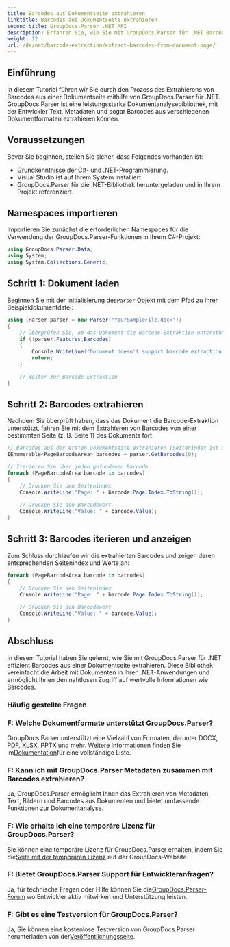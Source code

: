 ```yaml
---
title: Barcodes aus Dokumentseite extrahieren
linktitle: Barcodes aus Dokumentseite extrahieren
second_title: GroupDocs.Parser .NET API
description: Erfahren Sie, wie Sie mit GroupDocs.Parser für .NET Barcodes aus Dokumentseiten extrahieren. Dieses Tutorial bietet eine Schritt-für-Schritt-Anleitung zur Barcode-Extraktion.
weight: 12
url: /de/net/barcode-extraction/extract-barcodes-from-document-page/
---
```

## Einführung
In diesem Tutorial führen wir Sie durch den Prozess des Extrahierens von Barcodes aus einer Dokumentseite mithilfe von GroupDocs.Parser für .NET. GroupDocs.Parser ist eine leistungsstarke Dokumentanalysebibliothek, mit der Entwickler Text, Metadaten und sogar Barcodes aus verschiedenen Dokumentformaten extrahieren können.
## Voraussetzungen

Bevor Sie beginnen, stellen Sie sicher, dass Folgendes vorhanden ist:
- Grundkenntnisse der C#- und .NET-Programmierung.
- Visual Studio ist auf Ihrem System installiert.
- GroupDocs.Parser für die .NET-Bibliothek heruntergeladen und in Ihrem Projekt referenziert.
## Namespaces importieren
Importieren Sie zunächst die erforderlichen Namespaces für die Verwendung der GroupDocs.Parser-Funktionen in Ihrem C#-Projekt:

```csharp
using GroupDocs.Parser.Data;
using System;
using System.Collections.Generic;
```
## Schritt 1: Dokument laden

 Beginnen Sie mit der Initialisierung des`Parser` Objekt mit dem Pfad zu Ihrer Beispieldokumentdatei:

```csharp
using (Parser parser = new Parser("YourSampleFile.docx"))
{
    // Überprüfen Sie, ob das Dokument die Barcode-Extraktion unterstützt
    if (!parser.Features.Barcodes)
    {
        Console.WriteLine("Document doesn't support barcode extraction.");
        return;
    }

    // Weiter zur Barcode-Extraktion
}
```
## Schritt 2: Barcodes extrahieren

Nachdem Sie überprüft haben, dass das Dokument die Barcode-Extraktion unterstützt, fahren Sie mit dem Extrahieren von Barcodes von einer bestimmten Seite (z. B. Seite 1) des Dokuments fort:

```csharp
// Barcodes aus der ersten Dokumentseite extrahieren (Seitenindex ist 0-basiert)
IEnumerable<PageBarcodeArea> barcodes = parser.GetBarcodes(0);

// Iterieren Sie über jeden gefundenen Barcode
foreach (PageBarcodeArea barcode in barcodes)
{
    // Drucken Sie den Seitenindex
    Console.WriteLine("Page: " + barcode.Page.Index.ToString());
    
    // Drucken Sie den Barcodewert
    Console.WriteLine("Value: " + barcode.Value);
}
```
## Schritt 3: Barcodes iterieren und anzeigen

Zum Schluss durchlaufen wir die extrahierten Barcodes und zeigen deren entsprechenden Seitenindex und Werte an:

```csharp
foreach (PageBarcodeArea barcode in barcodes)
{
    // Drucken Sie den Seitenindex
    Console.WriteLine("Page: " + barcode.Page.Index.ToString());
    
    // Drucken Sie den Barcodewert
    Console.WriteLine("Value: " + barcode.Value);
}
```
## Abschluss

In diesem Tutorial haben Sie gelernt, wie Sie mit GroupDocs.Parser für .NET effizient Barcodes aus einer Dokumentseite extrahieren. Diese Bibliothek vereinfacht die Arbeit mit Dokumenten in Ihren .NET-Anwendungen und ermöglicht Ihnen den nahtlosen Zugriff auf wertvolle Informationen wie Barcodes.

### Häufig gestellte Fragen

### F: Welche Dokumentformate unterstützt GroupDocs.Parser?
 GroupDocs.Parser unterstützt eine Vielzahl von Formaten, darunter DOCX, PDF, XLSX, PPTX und mehr. Weitere Informationen finden Sie im[Dokumentation](https://tutorials.groupdocs.com/parser/net/)für eine vollständige Liste.

### F: Kann ich mit GroupDocs.Parser Metadaten zusammen mit Barcodes extrahieren?
Ja, GroupDocs.Parser ermöglicht Ihnen das Extrahieren von Metadaten, Text, Bildern und Barcodes aus Dokumenten und bietet umfassende Funktionen zur Dokumentanalyse.

### F: Wie erhalte ich eine temporäre Lizenz für GroupDocs.Parser?
 Sie können eine temporäre Lizenz für GroupDocs.Parser erhalten, indem Sie die[Seite mit der temporären Lizenz](https://purchase.groupdocs.com/temporary-license/) auf der GroupDocs-Website.

### F: Bietet GroupDocs.Parser Support für Entwickleranfragen?
 Ja, für technische Fragen oder Hilfe können Sie die[GroupDocs.Parser-Forum](https://forum.groupdocs.com/c/parser/17) wo Entwickler aktiv mitwirken und Unterstützung leisten.

### F: Gibt es eine Testversion für GroupDocs.Parser?
 Ja, Sie können eine kostenlose Testversion von GroupDocs.Parser herunterladen von der[Veröffentlichungsseite](https://releases.groupdocs.com/).